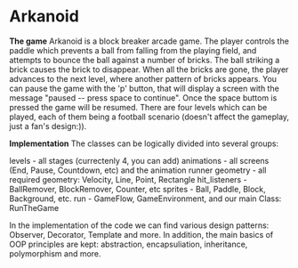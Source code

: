 # Arkanoid
**The game**
Arkanoid is a block breaker arcade game.
The player controls the paddle which prevents a ball from falling from the playing field, and attempts to bounce the ball against a number of bricks. The ball striking a brick causes the brick to disappear. When all the bricks are gone, the player advances to the next level, where another pattern of bricks appears.
You can pause the game with the 'p' button, that will display a screen with the message "paused -- press space to continue". Once the space buttom is pressed the game will be resumed.
There are four levels which can be played, each of them being a football scenario (doesn't affect the gameplay, just a fan's design:)).

**Implementation**
The classes can be logically divided into several groups:

levels - all stages (currectenly 4, you can add)
animations - all screens (End, Pause, Countdown, etc) and the animation runner
geometry - all required geometry: Velocity, Line, Point, Rectangle
hit_listeners - BallRemover, BlockRemover, Counter, etc
sprites - Ball, Paddle, Block, Background, etc. run - GameFlow, GameEnvironment, and our main Class: RunTheGame

In the implementation of the code we can find various design patterns: Observer, Decorator, Template and more.
In addition, the main basics of OOP principles are kept: abstraction, encapsuliation, inheritance, polymorphism and more.

